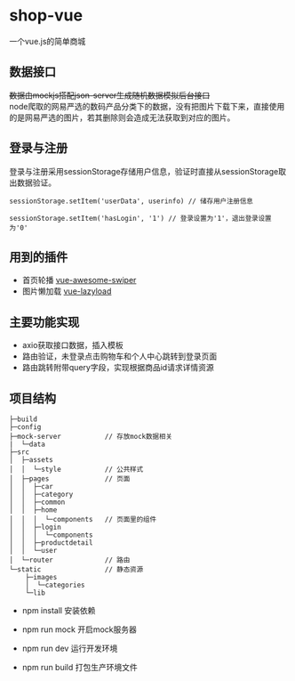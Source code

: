 # shop-vue
一个vue.js的简单商城

## 数据接口
~~数据由mockjs搭配json-server生成随机数据模拟后台接口~~  
node爬取的网易严选的数码产品分类下的数据，没有把图片下载下来，直接使用的是网易严选的图片，若其删除则会造成无法获取到对应的图片。

## 登录与注册
登录与注册采用sessionStorage存储用户信息，验证时直接从sessionStorage取出数据验证。
~~~
sessionStorage.setItem('userData', userinfo) // 储存用户注册信息

sessionStorage.setItem('hasLogin', '1') // 登录设置为'1'，退出登录设置为'0'
~~~

## 用到的插件
* 首页轮播 [vue-awesome-swiper](https://github.com/surmon-china/vue-awesome-swiper)  
* 图片懒加载 [vue-lazyload](https://github.com/hilongjw/vue-lazyload)

## 主要功能实现
* axio获取接口数据，插入模板
* 路由验证，未登录点击购物车和个人中心跳转到登录页面
* 路由跳转附带query字段，实现根据商品id请求详情资源

## 项目结构
~~~
├─build
├─config
├─mock-server           // 存放mock数据相关
|  └─data
├─src
│  ├─assets
│  │  └─style           // 公共样式
│  ├─pages              // 页面
│  │  ├─car
│  │  ├─category
│  │  ├─common
│  │  ├─home
│  │  │  └─components   // 页面里的组件
│  │  ├─login
│  │  │  └─components
│  │  ├─productdetail
│  │  └─user
│  └─router             // 路由
└─static                // 静态资源
    ├─images 
    │  └─categories
    └─lib 
~~~

* npm install 安装依赖

* npm run mock 开启mock服务器

* npm run dev 运行开发环境

* npm run build 打包生产环境文件